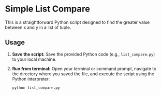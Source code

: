 # Simple List Compare

This is a straightforward Python script designed to find the greater value between x and y in a list of tuple.

## Usage

1.  **Save the script:** Save the provided Python code (e.g., `list_compare.py`) to your local machine.
2.  **Run from terminal:** Open your terminal or command prompt, navigate to the directory where you saved the file, and execute the script using the Python interpreter:

    ```bash
    python list_compare.py